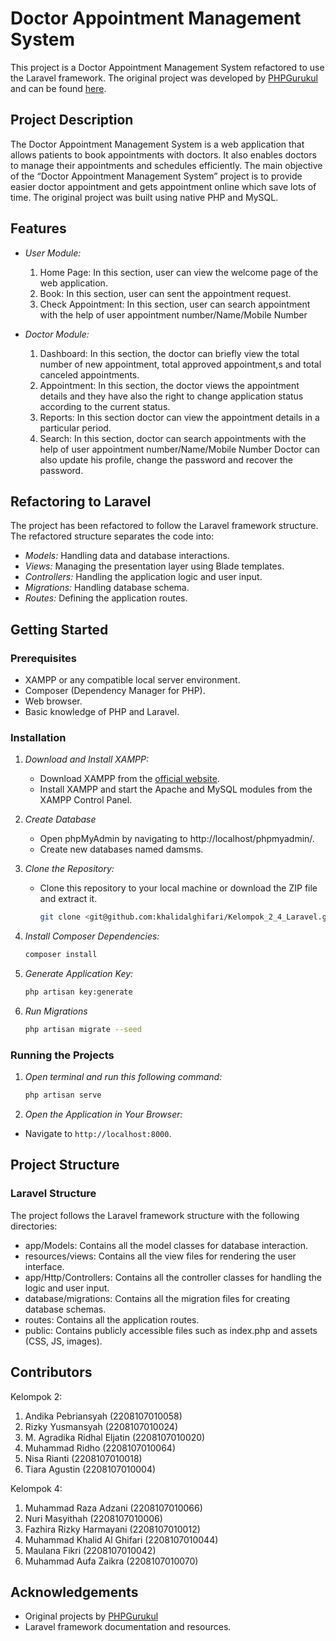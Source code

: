 # Doctor Appointment Management System

This project is a Doctor Appointment Management System refactored to use the Laravel framework. The original project was developed by [PHPGurukul](https://phpgurukul.com/) and can be found [here](https://phpgurukul.com/doctor-appointment-management-system-using-php-and-mysql/).

## Project Description

The Doctor Appointment Management System is a web application that allows patients to book appointments with doctors. It also enables doctors to manage their appointments and schedules efficiently. The main objective of the “Doctor Appointment Management System” project is to provide easier doctor appointment and gets appointment online which save lots of time. The original project was built using native PHP and MySQL.

## Features

- *User Module:*
  1. Home Page: In this section, user can view the welcome page of the web application.
  2. Book: In this section, user can sent the appointment request.
  3. Check Appointment: In this section, user can search appointment with the help of user appointment number/Name/Mobile Number

- *Doctor Module:*
  1. Dashboard:  In this section, the doctor can briefly view the total number of new appointment, total approved appointment,s and total canceled appointments.
  2. Appointment: In this section, the doctor views the appointment details and they have also the right to change application status according to the current status.
  3. Reports: In this section doctor can view the appointment details in a particular period.
  4. Search: In this section, doctor can search appointments with the help of user appointment number/Name/Mobile Number
  Doctor can also update his profile, change the password and recover the password.

## Refactoring to Laravel

The project has been refactored to follow the Laravel framework structure. The refactored structure separates the code into:

- *Models:* Handling data and database interactions.
- *Views:* Managing the presentation layer using Blade templates.
- *Controllers:* Handling the application logic and user input.
- *Migrations:* Handling database schema.
- *Routes:* Defining the application routes.

## Getting Started

### Prerequisites

- XAMPP or any compatible local server environment.
- Composer (Dependency Manager for PHP).
- Web browser.
- Basic knowledge of PHP and Laravel.

### Installation

1. *Download and Install XAMPP:*

   - Download XAMPP from the [official website](https://www.apachefriends.org/index.html).
   - Install XAMPP and start the Apache and MySQL modules from the XAMPP Control Panel.
  
2. *Create Database*
   - Open phpMyAdmin by navigating to http://localhost/phpmyadmin/.
   - Create new databases named damsms.

2. *Clone the Repository:*

   - Clone this repository to your local machine or download the ZIP file and extract it.

     ```bash
     git clone <git@github.com:khalidalghifari/Kelompok_2_4_Laravel.git>
     ```
   
3. *Install Composer Dependencies:*
   
   ```bash
   composer install
   ```

4. *Generate Application Key:*
   
   ```bash
   php artisan key:generate
   ```

7. *Run Migrations*
   
   ```bash
   php artisan migrate --seed
   ```

### Running the Projects

1. *Open terminal and run this following command:*
   
   ```bash
   php artisan serve
   ```

2. *Open the Application in Your Browser:*
  - Navigate to `http://localhost:8000`.


## Project Structure

### Laravel Structure

The project follows the Laravel framework structure with the following directories:

- app/Models: Contains all the model classes for database interaction.
- resources/views: Contains all the view files for rendering the user interface.
- app/Http/Controllers: Contains all the controller classes for handling the logic and user input.
- database/migrations: Contains all the migration files for creating database schemas.
- routes: Contains all the application routes.
- public: Contains publicly accessible files such as index.php and assets (CSS, JS, images).

## Contributors

Kelompok 2:
1. Andika Pebriansyah (2208107010058)
2. Rizky Yusmansyah (2208107010024)
3. M. Agradika Ridhal Eljatin (2208107010020)
4. Muhammad Ridho (2208107010064)
5. Nisa Rianti (2208107010018)
6. Tiara Agustin (2208107010004)
   
Kelompok 4:
1. Muhammad Raza Adzani (2208107010066)
2. Nuri Masyithah (2208107010006)
3. Fazhira Rizky Harmayani (2208107010012)
4. Muhammad Khalid Al Ghifari (2208107010044)
5. Maulana Fikri (2208107010042)
6. Muhammad Aufa Zaikra (2208107010070)

## Acknowledgements

- Original projects by [PHPGurukul](https://phpgurukul.com/)
- Laravel framework documentation and resources.

